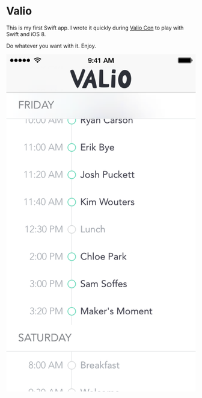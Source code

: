 # Valio

This is my first Swift app. I wrote it quickly during [Valio Con](http://valiocon.com) to play with Swift and iOS 8.

Do whatever you want with it. Enjoy.

![Screenshot](Screenshot.png)

